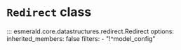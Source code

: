 # **`Redirect`** class

::: esmerald.core.datastructures.redirect.Redirect
    options:
        inherited_members: false
        filters:
        - "!^model_config"
